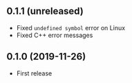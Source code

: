 ## 0.1.1 (unreleased)

- Fixed `undefined symbol` error on Linux
- Fixed C++ error messages

## 0.1.0 (2019-11-26)

- First release
